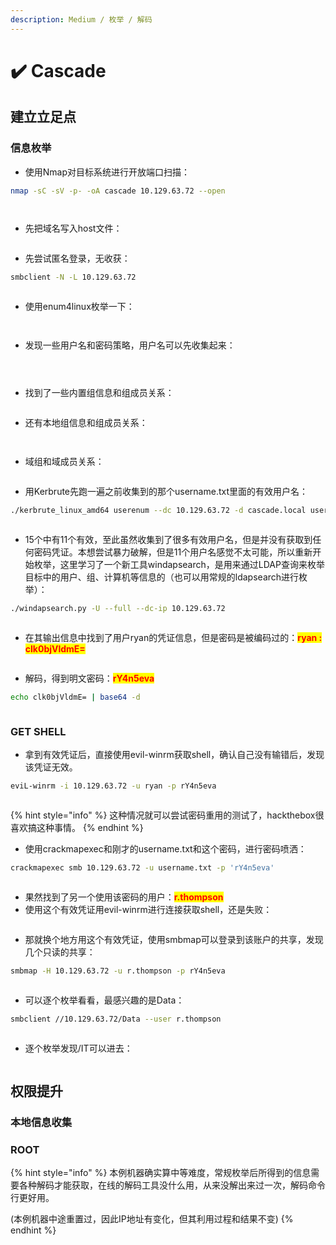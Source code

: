 ```yaml
---
description: Medium / 枚举 / 解码
---
```


# ✔️ Cascade

## 建立立足点

### 信息枚举

* 使用Nmap对目标系统进行开放端口扫描：

```bash
nmap -sC -sV -p- -oA cascade 10.129.63.72 --open
```

<figure><img src="../../.gitbook/assets/1 (7).png" alt=""><figcaption></figcaption></figure>

<figure><img src="../../.gitbook/assets/2 (7).png" alt=""><figcaption></figcaption></figure>

* 先把域名写入host文件：

<figure><img src="../../.gitbook/assets/4 (9).png" alt=""><figcaption></figcaption></figure>

* 先尝试匿名登录，无收获：

```bash
smbclient -N -L 10.129.63.72
```

<figure><img src="../../.gitbook/assets/3 (8).png" alt=""><figcaption></figcaption></figure>

* 使用enum4linux枚举一下：

<figure><img src="../../.gitbook/assets/5 (9).png" alt=""><figcaption></figcaption></figure>

<figure><img src="../../.gitbook/assets/6 (9).png" alt=""><figcaption></figcaption></figure>

* 发现一些用户名和密码策略，用户名可以先收集起来：

<figure><img src="../../.gitbook/assets/7 (11).png" alt=""><figcaption></figcaption></figure>

<figure><img src="../../.gitbook/assets/13 (8).png" alt=""><figcaption></figcaption></figure>

<figure><img src="../../.gitbook/assets/8 (11).png" alt=""><figcaption></figcaption></figure>

* 找到了一些内置组信息和组成员关系：

<figure><img src="../../.gitbook/assets/9 (1) (1) (1).png" alt=""><figcaption></figcaption></figure>

* 还有本地组信息和组成员关系：

<figure><img src="../../.gitbook/assets/10 (1) (1) (1).png" alt=""><figcaption></figcaption></figure>

<figure><img src="../../.gitbook/assets/11 (1) (1).png" alt=""><figcaption></figcaption></figure>

* 域组和域成员关系：

<figure><img src="../../.gitbook/assets/12 (8).png" alt=""><figcaption></figcaption></figure>

* 用Kerbrute先跑一遍之前收集到的那个username.txt里面的有效用户名：

```bash
./kerbrute_linux_amd64 userenum --dc 10.129.63.72 -d cascade.local username.txt
```

<figure><img src="../../.gitbook/assets/14 (7).png" alt=""><figcaption></figcaption></figure>

* 15个中有11个有效，至此虽然收集到了很多有效用户名，但是并没有获取到任何密码凭证。本想尝试暴力破解，但是11个用户名感觉不太可能，所以重新开始枚举，这里学习了一个新工具windapsearch，是用来通过LDAP查询来枚举目标中的用户、组、计算机等信息的（也可以用常规的ldapsearch进行枚举）：

```bash
./windapsearch.py -U --full --dc-ip 10.129.63.72
```

<figure><img src="../../.gitbook/assets/15 (1) (1).png" alt=""><figcaption></figcaption></figure>

* 在其输出信息中找到了用户ryan的凭证信息，但是密码是被编码过的：<mark style="color:red;">**ryan : clk0bjVldmE=**</mark>

<figure><img src="../../.gitbook/assets/16 (1) (1).png" alt=""><figcaption></figcaption></figure>

* 解码，得到明文密码：<mark style="color:red;">**rY4n5eva**</mark>

```bash
echo clk0bjVldmE= | base64 -d
```

<figure><img src="../../.gitbook/assets/17 (1) (1).png" alt=""><figcaption></figcaption></figure>

### GET SHELL

* 拿到有效凭证后，直接使用evil-winrm获取shell，确认自己没有输错后，发现该凭证无效。

```bash
eviL-winrm -i 10.129.63.72 -u ryan -p rY4n5eva
```

<figure><img src="../../.gitbook/assets/18 (5).png" alt=""><figcaption></figcaption></figure>

{% hint style="info" %}
这种情况就可以尝试密码重用的测试了，hackthebox很喜欢搞这种事情。
{% endhint %}

* 使用crackmapexec和刚才的username.txt和这个密码，进行密码喷洒：

```bash
crackmapexec smb 10.129.63.72 -u username.txt -p 'rY4n5eva'
```

<figure><img src="../../.gitbook/assets/19 (7).png" alt=""><figcaption></figcaption></figure>

* 果然找到了另一个使用该密码的用户：<mark style="color:red;">**r.thompson**</mark>
* 使用这个有效凭证用evil-winrm进行连接获取shell，还是失败：

<figure><img src="../../.gitbook/assets/20 (6).png" alt=""><figcaption></figcaption></figure>

* 那就换个地方用这个有效凭证，使用smbmap可以登录到该账户的共享，发现几个只读的共享：

```bash
smbmap -H 10.129.63.72 -u r.thompson -p rY4n5eva
```

<figure><img src="../../.gitbook/assets/21 (4).png" alt=""><figcaption></figcaption></figure>

* 可以逐个枚举看看，最感兴趣的是Data：

```bash
smbclient //10.129.63.72/Data --user r.thompson
```

<figure><img src="../../.gitbook/assets/22 (4).png" alt=""><figcaption></figcaption></figure>

* 逐个枚举发现/IT可以进去：

<figure><img src="../../.gitbook/assets/23 (4).png" alt=""><figcaption></figcaption></figure>













## 权限提升

### 本地信息收集









### ROOT















{% hint style="info" %}
本例机器确实算中等难度，常规枚举后所得到的信息需要各种解码才能获取，在线的解码工具没什么用，从来没解出来过一次，解码命令行更好用。

(本例机器中途重置过，因此IP地址有变化，但其利用过程和结果不变)
{% endhint %}
